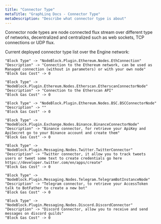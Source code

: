 ```yaml
---
title: "Connector Type"
metaTitle: "GraphLinq Docs - Connector Type"
metaDescription: "Describe what connector type is about"
---
```


Connector node types are node connected flux stream over different type of networks, decentralized and centralized such as web sockets, TCP connections or UDP flux.

Current deployed connector type list over the Engine network:<br/>

```
"Block Type" -> "NodeBlock.Plugin.Ethereum.Nodes.EthConnection"
"Description" -> "Connection to the Ethereum network, can be used as Managed connection (without in parameters) or with your own node"
"Block Gas Cost" -> 0
```
```
"Block Type" -> "NodeBlock.Plugin.Ethereum.Nodes.Etherscan.EtherscanConnectorNode"
"Description" -> "Connection to the Etherscan API"
"Block Gas Cost" -> 0
```
```
"Block Type" -> "NodeBlock.Plugin.Ethereum.Nodes.BSC.BSCConnectorNode"
"Description" -> ""
"Block Gas Cost" -> 0
```
```
"Block Type" -> "NodeBlock.Plugin.Exchange.Nodes.Binance.BinanceConnectorNode"
"Description" -> "Binance connector, for retrieve your ApiKey and ApiSecret go to your Binance account and create them"
"Block Gas Cost" -> 0
```
```
"Block Type" -> "NodeBlock.Plugin.Messaging.Nodes.Twitter.TwitterConnector"
"Description" -> "Twitter connector, it allow you to track tweets users or tweet some text to create credentials go here https://developer.twitter.com/en/apps/create"
"Block Gas Cost" -> 0
```
```
"Block Type" -> "NodeBlock.Plugin.Messaging.Nodes.Telegram.TelegramBotInstanceNode"
"Description" -> "Telegram connector, to retrieve your AccessToken talk to BotFather to create a new bot"
"Block Gas Cost" -> 0
```
```
"Block Type" -> "NodeBlock.Plugin.Messaging.Nodes.Discord.DiscordConnector"
"Description" -> "Discord Connector, allow you to receive and send messages on discord guilds"
"Block Gas Cost" -> 0
```